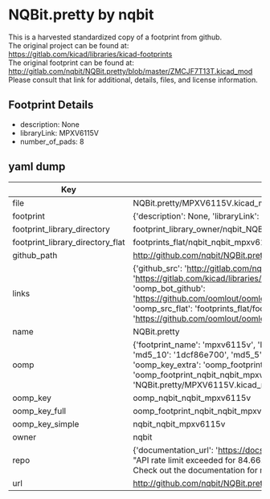 # NQBit.pretty by nqbit  
This is a harvested standardized copy of a footprint from github.  
The original project can be found at:  
https://gitlab.com/kicad/libraries/kicad-footprints  
The original footprint can be found at:
http://gitlab.com/nqbit/NQBit.pretty/blob/master/ZMCJF7T13T.kicad_mod
Please consult that link for additional, details, files, and license information.  
## Footprint Details
* description: None  
* libraryLink: MPXV6115V  
* number_of_pads: 8  
## yaml dump  
| Key | Value |  
| --- | --- |  
| file | NQBit.pretty/MPXV6115V.kicad_mod |  
| footprint | {'description': None, 'libraryLink': 'MPXV6115V', 'number_of_pads': 8} |  
| footprint_library_directory | footprint_library_owner/nqbit_NQBit.pretty |  
| footprint_library_directory_flat | footprints_flat/nqbit_nqbit_mpxv6115v/working |  
| github_path | http://github.com/nqbit/NQBit.pretty/blob/master/MPXV6115V.kicad_mod |  
| links | {'github_src': 'http://gitlab.com/nqbit/NQBit.pretty/blob/master/ZMCJF7T13T.kicad_mod', 'github_src_repo': 'https://gitlab.com/kicad/libraries/kicad-footprints', 'oomp_bot': 'footprints/nqbit_nqbit_mpxv6115v/working', 'oomp_bot_github': 'https://github.com/oomlout/oomlout_oomp_footprint_bot/tree/main/footprints/nqbit_nqbit_mpxv6115v/working', 'oomp_src_flat': 'footprints_flat/footprints_flat/nqbit_nqbit_mpxv6115v/working', 'oomp_src_flat_github': 'https://github.com/oomlout/oomlout_oomp_footprint_src/tree/main/footprints_flat/nqbit_nqbit_mpxv6115v/working'} |  
| name | NQBit.pretty |  
| oomp | {'footprint_name': 'mpxv6115v', 'library_name': 'nqbit', 'md5': '1dcf86e7001d350d80bcc5323d757307', 'md5_10': '1dcf86e700', 'md5_5': '1dcf8', 'md5_6': '1dcf86', 'oomp_key': 'oomp_nqbit_nqbit_mpxv6115v', 'oomp_key_extra': 'oomp_footprint_nqbit_nqbit_mpxv6115v', 'oomp_key_full': 'oomp_footprint_nqbit_nqbit_mpxv6115v_1dcf86', 'oomp_key_simple': 'nqbit_nqbit_mpxv6115v', 'original_filename': 'NQBit.pretty/MPXV6115V.kicad_mod', 'owner_name': 'nqbit'} |  
| oomp_key | oomp_nqbit_nqbit_mpxv6115v |  
| oomp_key_full | oomp_footprint_nqbit_nqbit_mpxv6115v |  
| oomp_key_simple | nqbit_nqbit_mpxv6115v |  
| owner | nqbit |  
| repo | {'documentation_url': 'https://docs.github.com/rest/overview/resources-in-the-rest-api#rate-limiting', 'message': "API rate limit exceeded for 84.66.173.59. (But here's the good news: Authenticated requests get a higher rate limit. Check out the documentation for more details.)"} |  
| url | http://github.com/nqbit/NQBit.pretty |  


